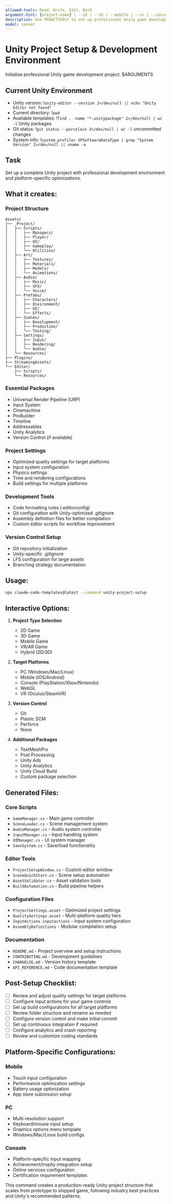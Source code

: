 ```yaml
---
allowed-tools: Read, Write, Edit, Bash
argument-hint: [project-name] | --2d | --3d | --mobile | --vr | --console
description: Use PROACTIVELY to set up professional Unity game development projects with industry-standard structure, essential packages, and platform-optimized configurations
model: sonnet
---
```


# Unity Project Setup & Development Environment

Initialize professional Unity game development project: $ARGUMENTS

## Current Unity Environment

- Unity version: !`unity-editor --version 2>/dev/null || echo "Unity Editor not found"`
- Current directory: !`pwd`
- Available templates: !`find . -name "*.unitypackage" 2>/dev/null | wc -l` Unity packages
- Git status: !`git status --porcelain 2>/dev/null | wc -l` uncommitted changes
- System info: !`system_profiler SPSoftwareDataType | grep "System Version" 2>/dev/null || uname -a`

## Task

Set up a complete Unity project with professional development environment and platform-specific optimizations.

## What it creates:

### Project Structure
```
Assets/
├── _Project/
│   ├── Scripts/
│   │   ├── Managers/
│   │   ├── Player/
│   │   ├── UI/
│   │   ├── Gameplay/
│   │   └── Utilities/
│   ├── Art/
│   │   ├── Textures/
│   │   ├── Materials/
│   │   ├── Models/
│   │   └── Animations/
│   ├── Audio/
│   │   ├── Music/
│   │   ├── SFX/
│   │   └── Voice/
│   ├── Prefabs/
│   │   ├── Characters/
│   │   ├── Environment/
│   │   ├── UI/
│   │   └── Effects/
│   ├── Scenes/
│   │   ├── Development/
│   │   ├── Production/
│   │   └── Testing/
│   ├── Settings/
│   │   ├── Input/
│   │   ├── Rendering/
│   │   └── Audio/
│   └── Resources/
├── Plugins/
├── StreamingAssets/
└── Editor/
    ├── Scripts/
    └── Resources/
```

### Essential Packages
- Universal Render Pipeline (URP)
- Input System
- Cinemachine
- ProBuilder
- Timeline
- Addressables
- Unity Analytics
- Version Control (if available)

### Project Settings
- Optimized quality settings for target platforms
- Input system configuration
- Physics settings
- Time and rendering configurations
- Build settings for multiple platforms

### Development Tools
- Code formatting rules (.editorconfig)
- Git configuration with Unity-optimized .gitignore
- Assembly definition files for better compilation
- Custom editor scripts for workflow improvement

### Version Control Setup
- Git repository initialization
- Unity-specific .gitignore
- LFS configuration for large assets
- Branching strategy documentation

## Usage:

```bash
npx claude-code-templates@latest --command unity-project-setup
```

## Interactive Options:

1. **Project Type Selection**
   - 2D Game
   - 3D Game
   - Mobile Game
   - VR/AR Game
   - Hybrid (2D/3D)

2. **Target Platforms**
   - PC (Windows/Mac/Linux)
   - Mobile (iOS/Android)
   - Console (PlayStation/Xbox/Nintendo)
   - WebGL
   - VR (Oculus/SteamVR)

3. **Version Control**
   - Git
   - Plastic SCM
   - Perforce
   - None

4. **Additional Packages**
   - TextMeshPro
   - Post Processing
   - Unity Ads
   - Unity Analytics
   - Unity Cloud Build
   - Custom package selection

## Generated Files:

### Core Scripts
- `GameManager.cs` - Main game controller
- `SceneLoader.cs` - Scene management system
- `AudioManager.cs` - Audio system controller
- `InputManager.cs` - Input handling system
- `UIManager.cs` - UI system manager
- `SaveSystem.cs` - Save/load functionality

### Editor Tools
- `ProjectSetupWindow.cs` - Custom editor window
- `SceneQuickStart.cs` - Scene setup automation
- `AssetValidator.cs` - Asset validation tools
- `BuildAutomation.cs` - Build pipeline helpers

### Configuration Files
- `ProjectSettings.asset` - Optimized project settings
- `QualitySettings.asset` - Multi-platform quality tiers
- `InputActions.inputactions` - Input system configuration
- `AssemblyDefinitions` - Modular compilation setup

### Documentation
- `README.md` - Project overview and setup instructions
- `CONTRIBUTING.md` - Development guidelines
- `CHANGELOG.md` - Version history template
- `API_REFERENCE.md` - Code documentation template

## Post-Setup Checklist:

- [ ] Review and adjust quality settings for target platforms
- [ ] Configure input actions for your game controls
- [ ] Set up build configurations for all target platforms
- [ ] Review folder structure and rename as needed
- [ ] Configure version control and make initial commit
- [ ] Set up continuous integration if required
- [ ] Configure analytics and crash reporting
- [ ] Review and customize coding standards

## Platform-Specific Configurations:

### Mobile
- Touch input configuration
- Performance optimization settings
- Battery usage optimization
- App store submission setup

### PC
- Multi-resolution support
- Keyboard/mouse input setup
- Graphics options menu template
- Windows/Mac/Linux build configs

### Console
- Platform-specific input mapping
- Achievement/trophy integration setup
- Online services configuration
- Certification requirement templates

This command creates a production-ready Unity project structure that scales from prototype to shipped game, following industry best practices and Unity's recommended patterns.